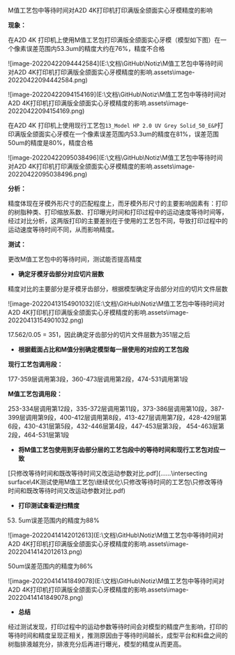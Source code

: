 M值工艺包中等待时间对A2D 4K打印机打印满版全颌面实心牙模精度的影响

**现象：**

在A2D 4K 打印机上使用M值工艺包打印满版全颌面实心牙模（模型如下图）在一个像素误差范围内53.3um的精度大约在76%，精度不合格

![image-20220422094442584](E:\文档\GitHub\Notiz\M值工艺包中等待时间对A2D 4K打印机打印满版全颌面实心牙模精度的影响.assets\image-20220422094442584.png)

![image-20220422094154169](E:\文档\GitHub\Notiz\M值工艺包中等待时间对A2D 4K打印机打印满版全颌面实心牙模精度的影响.assets\image-20220422094154169.png)

在A2D 4K 打印机上使用现行工艺包`13_Model HP 2.0 UV Grey Solid_50_E&P`打印满版全颌面实心牙模在一个像素误差范围内53.3um的精度在81%，误差范围50um的精度是80%，精度合格

![image-20220422095038496](E:\文档\GitHub\Notiz\M值工艺包中等待时间对A2D 4K打印机打印满版全颌面实心牙模精度的影响.assets\image-20220422095038496.png)



**分析：**

精度体现在牙模外形尺寸的匹配程度上，而牙模外形尺寸的主要影响因素有：打印的树脂种类、打印缩放系数、打印曝光时间和打印过程中的运动速度等待时间等，经过对比分析，这两版打印的主要差别在于使用的工艺包不同，导致打印过程中的运动速度等待时间不同，从而影响精度。



**测试：**

更改M值工艺包中的等待时间，测试能否提高精度

- **确定牙模牙齿部分对应切片层数**

精度对比的主要部分是牙模牙齿部分，根据模型确定牙齿部分对应的切片文件层数

![image-20220413154901032](E:\文档\GitHub\Notiz\M值工艺包中等待时间对A2D 4K打印机打印满版全颌面实心牙模精度的影响.assets\image-20220413154901032.png)

17.562/0.05 = 351，因此确定牙齿部分的切片文件层数为351层之后



- **根据截面占比和M值分别确定模型每一层使用的对应的工艺包段**

**现行工艺包调用段：**

177-359层调用第3段，360-473层调用第2段，474-531调用第1段

**M值工艺包调用段：**

253-334层调用第12段，335-372层调用第11段，373-386层调用第10段，387-399层调用第9段，400-412层调用第8段，413-427层调用第7段，428-429层第6段，430-431层第5段，432-446层第4段，447-453层第3段， 454-463层第2段，464-531层第1段



- **将M值工艺包使用到牙齿部分层的工艺包段中的等待时间和现行工艺包对应一致**

 [只修改等待时间和既改等待时间又改运动参数对比.pdf](..\..\..\intersecting surface\4K测试使用M值工艺包\继续优化\只修改等待时间的工艺包\只修改等待时间和既改等待时间又改运动参数对比.pdf) 



- **打印测试查看逆扫精度**

53. 5um误差范围内的精度为88%

![image-20220414142012613](E:\文档\GitHub\Notiz\M值工艺包中等待时间对A2D 4K打印机打印满版全颌面实心牙模精度的影响.assets\image-20220414142012613.png)

50um误差范围内的精度为86%

![image-20220414141849078](E:\文档\GitHub\Notiz\M值工艺包中等待时间对A2D 4K打印机打印满版全颌面实心牙模精度的影响.assets\image-20220414141849078.png)

- **总结**

经过测试发现，打印过程中的运动参数等待时间会对模型的精度产生影响，打印的等待时间和精度呈现正相关，推测原因由于等待时间越长，成型平台和料盘之间的树脂排液越充分，排液充分后再进行曝光，模型的精度从而更高。

